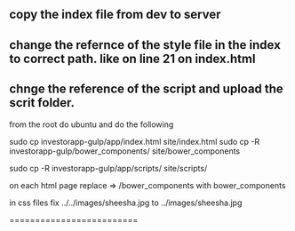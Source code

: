 copy the index file from dev to server
------------
change the refernce of the style file in the index to correct path.
like on line 21 on index.html
------------

chnge the reference of the script and upload the scrit folder.
------------

from the root do ubuntu and do the following

sudo cp investorapp-gulp/app/index.html site/index.html
sudo cp -R investorapp-gulp/bower_components/ site/bower_components

sudo cp -R investorapp-gulp/app/scripts/ site/scripts/



on each html page replace =>  /bower_components   with bower_components

in css files fix  ../../images/sheesha.jpg    to   ../images/sheesha.jpg















=========================
